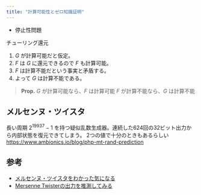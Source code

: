 ```yaml
---
title: "計算可能性とゼロ知識証明"
---
```



- 停止性問題

チューリング還元

1. $G$ が計算可能だと仮定。
2. $F$ は $G$ に還元できるので $F$ も計算可能。
3. $F$ は計算不能だという事実と矛盾する。
4. よって $G$ は計算不能である。

> **Prop.**
> $G$ が計算可能なら、$F$ は計算可能
> $F$ が計算不能なら、$G$ は計算不能

## メルセンヌ・ツイスタ
長い周期 $2^{19937}-1$ を持つ疑似乱数生成器。連続した624回の32ビット出力から内部状態を復元できてしまう。
2つの値で十分のときもあるらしい
https://www.ambionics.io/blog/php-mt-rand-prediction

## 参考

- [メルセンヌ・ツイスタをわかった気になる](https://6715.jp/posts/5/)
- [Mersenne Twisterの出力を推測してみる](https://inaz2.hatenablog.com/entry/2016/03/07/194147)
